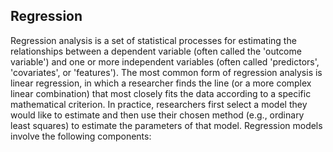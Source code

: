 ## Regression
Regression analysis is a set of statistical processes for estimating the relationships between a dependent variable (often called the 'outcome variable') and one or more independent variables (often called 'predictors', 'covariates', or 'features'). The most common form of regression analysis is linear regression, in which a researcher finds the line (or a more complex linear combination) that most closely fits the data according to a specific mathematical criterion.
In practice, researchers first select a model they would like to estimate and then use their chosen method (e.g., ordinary least squares) to estimate the parameters of that model. Regression models involve the following components:
